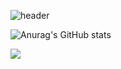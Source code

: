 ![header](https://capsule-render.vercel.app/api?type=waving&color=auto&height=300&section=header&text=선호's_Github%20&fontSize=90)

![Anurag's GitHub stats](https://github-readme-stats.vercel.app/api?username=tjsgh531&show_icons=true&theme=dark)

<img src="https://img.shields.io/badge/Python-3776AB?style=flat-square&logo=Python&logoColor=white"/>
